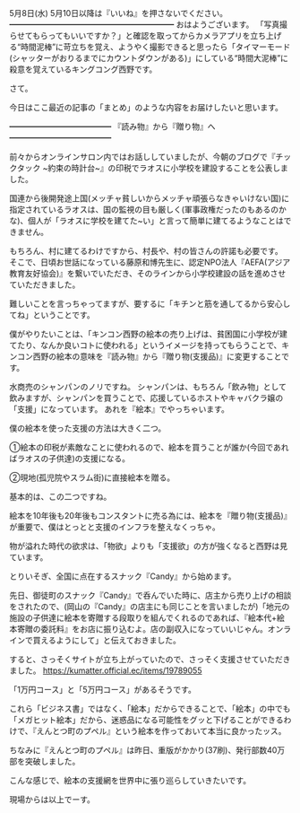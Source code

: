 5月8日(水) 5月10日以降は『いいね』を押さないでください。
━━━━━━━━━━━━━━━━━━━━━
おはようございます。
「写真撮らせてもらってもいいですか？」と確認を取ってからカメラアプリを立ち上げる“時間泥棒”に苛立ちを覚え、ようやく撮影できると思ったら「タイマーモード(シャッターがおりるまでにカウントダウンがある)」にしている“時間大泥棒”に殺意を覚えているキングコング西野です。

さて。

今日はここ最近の記事の「まとめ」のような内容をお届けしたいと思います。

━━━━━━━━━━━━━
『読み物』から『贈り物』へ
━━━━━━━━━━━━━

前々からオンラインサロン内ではお話ししていましたが、今朝のブログで『チックタック ~約束の時計台~』の印税でラオスに小学校を建設することを公表しました。

国連から後開発途上国(メッチャ貧しいからメッチャ頑張らなきゃいけない国)に指定されているラオスは、国の監視の目も厳しく(軍事政権だったのもあるのかな)、個人が「ラオスに学校を建てた~い」と言って簡単に建てるようなことはできません。

もちろん、村に建てるわけですから、村長や、村の皆さんの許諾も必要です。
そこで、日頃お世話になっている藤原和博先生に、認定NPO法人『AEFA(アジア教育友好協会)』を繋いでいただき、そのラインから小学校建設の話を進めさせていただきました。

難しいことを言っちゃってますが、要するに「キチンと筋を通してるから安心してね」ということです。

僕がやりたいことは、「キンコン西野の絵本の売り上げは、貧困国に小学校が建てたり、なんか良いコトに使われる」というイメージを持ってもらうことで、キンコン西野の絵本の意味を『読み物』から『贈り物(支援品)』に変更することです。

水商売のシャンパンのノリですね。
シャンパンは、もちろん「飲み物」として飲みますが、シャンパンを買うことで、応援しているホストやキャバクラ嬢の「支援」になっています。
あれを『絵本』でやっちゃいます。

僕の絵本を使った支援の方法は大きく二つ。

①絵本の印税が素敵なことに使われるので、絵本を買うことが誰か(今回であればラオスの子供達)の支援になる。

②現地(孤児院やスラム街)に直接絵本を贈る。

基本的は、この二つですね。

絵本を10年後も20年後もコンスタントに売る為には、絵本を『贈り物(支援品)』が重要で、僕はとっとと支援のインフラを整えなくっちゃ。

物が溢れた時代の欲求は、「物欲」よりも「支援欲」の方が強くなると西野は見ています。

とりいそぎ、全国に点在するスナック『Candy』から始めます。

先日、御徒町のスナック『Candy』で呑んでいた時に、店主から売り上げの相談をされたので、(岡山の『Candy』の店主にも同じことを言いましたが)「地元の施設の子供達に絵本を寄贈する段取りを組んでくれるのであれば、『絵本代+絵本寄贈の委託料』をお店に振り込むよ。店の副収入になっていいじゃん。オンラインで買えるようにして」と伝えておきました。

すると、さっそくサイトが立ち上がっていたので、さっそく支援させていただきました。
https://kumatter.official.ec/items/19789055

「1万円コース」と「5万円コース」があるそうです。

これら「ビジネス書」ではなく、「絵本」だからできることで、「絵本」の中でも「メガヒット絵本」だから、迷惑品になる可能性をグッと下げることができるわけで、『えんとつ町のプペル』という絵本を作っておいて本当に良かったッス。

ちなみに『えんとつ町のプペル』は昨日、重版がかかり(37刷)、発行部数40万部を突破しました。

こんな感じで、絵本の支援網を世界中に張り巡らしていきたいです。

現場からは以上でーす。
